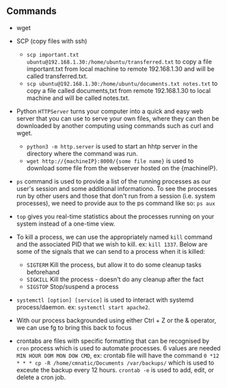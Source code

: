 ## Commands
- wget
  
- SCP (copy files with ssh)
  - `scp important.txt ubuntu@192.168.1.30:/home/ubuntu/transferred.txt` to copy a file important.txt from local machine to remote 192.168.1.30 and will be called transferred.txt.
  - `scp ubuntu@192.168.1.30:/home/ubuntu/documents.txt notes.txt` to copy a file called documents,txt from remote 192.168.1.30 to local machine and will be called notes.txt.
    
- Python `HTTPServer` turns your computer into a quick and easy web server that you can use to serve your own files, where they can then be downloaded by another computing using commands such as curl and wget.
  - `python3 -m http.server` is used to start an hhtp server in the directory where the command was run.
  - `wget http://{machineIP}:8000/{some file name}` is used to download some file from the webserver hosted on the {machineIP}.
    
- `ps` command is used to provide a list of the running processes as our user's session and some additional informationo. To see the processes run by other users and those that don't run from a session (i.e. system processes), we need to provide aux to the ps command like so: `ps aux`
  
- `top` gives you real-time statistics about the processes running on your system instead of a one-time view.

- To kill a process, we can use the appropriately named `kill` command and the associated PID that we wish to kill. ex: `kill 1337`. Below are some of the signals that we can send to a process when it is killed:
  - `SIGTERM` Kill the process, but allow it to do some cleanup tasks beforehand
  - `SIGKILL` Kill the process - doesn't do any cleanup after the fact
  - `SIGSTOP` Stop/suspend a process

- `systemctl [option] [service]` is used to interact with systemd process/daemon. ex: `systemctl start apache2`.

- With our process backgrounded using either Ctrl + Z or the & operator, we can use fg to bring this back to focus

- crontabs are files with specific formatting that can be recognised by `cron` process which is used to automate processes. 6 values are needed `MIN HOUR DOM MON DOW CMD`, ex: crontab file will have the command `0 *12 * * * cp -R /home/cmnatic/Documents /var/backups/` which is used to exceute the backup every 12 hours. `crontab -e` is used to add, edit, or delete a cron job.
